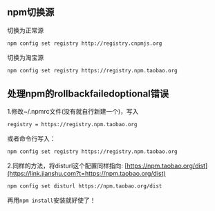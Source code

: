 ## npm切换源

切换为正常源

```bash
npm config set registry http://registry.cnpmjs.org
```

切换为淘宝源

```bash
npm config set registry https://registry.npm.taobao.org
```





## 处理npm的rollbackfailedoptional错误

1.修改~/.npmrc文件(没有就自行新建一个)，写入

```bash
registry = https://registry.npm.taobao.org
```

或者命令行写入：

```bash
npm config set registry https://registry.npm.taobao.org
```

2.同样的方法，将disturl这个配置同样指向: [https://npm.taobao.org/dist](https://link.jianshu.com?t=https://npm.taobao.org/dist)

```bash
npm config set disturl https://npm.taobao.org/dist
```

再用`npm install`安装就好使了！